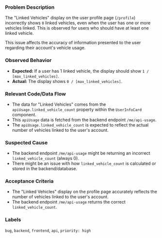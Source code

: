 ### Problem Description

The "Linked Vehicles" display on the user profile page (`/profile`) incorrectly shows `0` linked vehicles, even when the user has one or more vehicles linked. This is observed for users who should have at least one linked vehicle.

This issue affects the accuracy of information presented to the user regarding their account's vehicle usage.

### Observed Behavior

- **Expected:** If a user has 1 linked vehicle, the display should show `1 / [max_linked_vehicles]`.
- **Actual:** The display shows `0 / [max_linked_vehicles]`.

### Relevant Code/Data Flow

- The data for "Linked Vehicles" comes from the `apiUsage.linked_vehicle_count` property within the `UserInfoCard` component.
- This `apiUsage` data is fetched from the backend endpoint `/me/api-usage`.
- The `apiUsage.linked_vehicle_count` is expected to reflect the actual number of vehicles linked to the user's account.

### Suspected Cause

- The backend endpoint `/me/api-usage` might be returning an incorrect `linked_vehicle_count` (always 0).
- There might be an issue with how `linked_vehicle_count` is calculated or stored in the backend/database.

### Acceptance Criteria

- The "Linked Vehicles" display on the profile page accurately reflects the number of vehicles linked to the user's account.
- The backend endpoint `/me/api-usage` returns the correct `linked_vehicle_count`.

### Labels

`bug`, `backend`, `frontend`, `api`, `priority: high`
